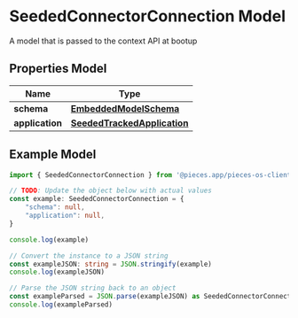 
# SeededConnectorConnection Model

A model that is passed to the context API at bootup

## Properties Model

Name | Type
------------ | -------------
**schema** | [**EmbeddedModelSchema**](EmbeddedModelSchema)
**application** | [**SeededTrackedApplication**](SeededTrackedApplication)

## Example Model

```typescript
import { SeededConnectorConnection } from '@pieces.app/pieces-os-client'

// TODO: Update the object below with actual values
const example: SeededConnectorConnection = {
    "schema": null,
    "application": null,
}

console.log(example)

// Convert the instance to a JSON string
const exampleJSON: string = JSON.stringify(example)
console.log(exampleJSON)

// Parse the JSON string back to an object
const exampleParsed = JSON.parse(exampleJSON) as SeededConnectorConnection
console.log(exampleParsed)
```


